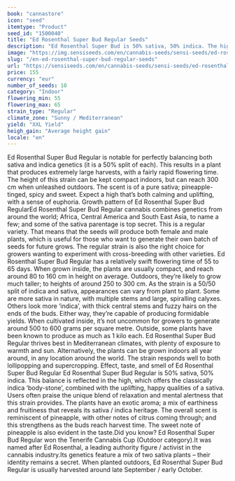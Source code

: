 ```yaml
---
book: "cannastore"
icon: "seed"
itemtype: "Product"
seed_id: "1500040"
title: "Ed Rosenthal Super Bud Regular Seeds"
description: "Ed Rosenthal Super Bud is 50% sativa, 50% indica. The high is relaxing, yet euphoric. Plants are average-sized, and produce a pineapple aroma."
image: "https://img.sensiseeds.com/en/cannabis-seeds/sensi-seeds/ed-rosenthal-super-bud-image.png"
slug: "/en-ed-rosenthal-super-bud-regular-seeds"
url: "https://sensiseeds.com/en/cannabis-seeds/sensi-seeds/ed-rosenthal-super-bud?a_aid=cannastore"
price: 155
currency: "eur"
number_of_seeds: 10
category: "Indoor"
flowering_min: 55
flowering_max: 65
strain_type: "Regular"
climate_zone: "Sunny / Mediterranean"
yield: "XXL Yield"
heigh_gain: "Average height gain"
locale: "en"
---
```

Ed Rosenthal Super Bud Regular is notable for perfectly balancing both sativa and indica genetics (it is a 50% split of each). This results in a plant that produces extremely large harvests, with a fairly rapid flowering time. The height of this strain can be kept compact indoors, but can reach 300 cm when unleashed outdoors. The scent is of a pure sativa; pineapple-tinged, spicy and sweet. Expect a high that’s both calming and uplifting, with a sense of euphoria. Growth pattern of Ed Rosenthal Super Bud RegularEd Rosenthal Super Bud Regular cannabis combines genetics from around the world; Africa, Central America and South East Asia, to name a few; and some of the sativa parentage is top secret. This is a regular variety. That means that the seeds will produce both female and male plants, which is useful for those who want to generate their own batch of seeds for future grows. The regular strain is also the right choice for growers wanting to experiment with cross-breeding with other varieties. Ed Rosenthal Super Bud Regular has a relatively swift flowering time of 55 to 65 days. When grown inside, the plants are usually compact, and reach around 80 to 160 cm in height on average. Outdoors, they’re likely to grow much taller; to heights of around 250 to 300 cm. As the strain is a 50/50 split of indica and sativa, appearances can vary from plant to plant. Some are more sativa in nature, with multiple stems and large, spiralling calyxes. Others look more ‘indica’, with thick central stems and fuzzy hairs on the ends of the buds. Either way, they’re capable of producing formidable yields. When cultivated inside, it’s not uncommon for growers to generate around 500 to 600 grams per square metre. Outside, some plants have been known to produce as much as 1 kilo each. Ed Rosenthal Super Bud Regular thrives best in Mediterranean climates, with plenty of exposure to warmth and sun. Alternatively, the plants can be grown indoors all year around, in any location around the world. The strain responds well to both lollipopping and supercropping. Effect, taste, and smell of Ed Rosenthal Super Bud Regular Ed Rosenthal Super Bud Regular is 50% sativa, 50% indica. This balance is reflected in the high, which offers the classically indica ‘body-stone’, combined with the uplifting, happy qualities of a sativa. Users often praise the unique blend of relaxation and mental alertness that this strain provides. The plants have an exotic aroma; a mix of earthiness and fruitiness that reveals its sativa / indica heritage. The overall scent is reminiscent of pineapple, with other notes of citrus coming through; and this strengthens as the buds reach harvest time. The sweet note of pineapple is also evident in the taste.Did you know? Ed Rosenthal Super Bud Regular won the Tenerife Cannabis Cup (Outdoor category).It was named after Ed Rosenthal, a leading authority figure / activist in the cannabis industry.Its genetics feature a mix of two sativa plants – their identity remains a secret. When planted outdoors, Ed Rosenthal Super Bud Regular is usually harvested around late September / early October.
